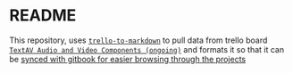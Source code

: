# README

This repository, uses [`trello-to-markdown`](https://www.npmjs.com/package/trello-to-markdown) to pull data from trello board [`TextAV Audio and Video Components (ongoing)`](https://trello.com/b/58mo9Tpa/textav-audio-and-video-components-ongoing) and formats it so that it can be [synced with gitbook for easier browsing through the projects](https://pietropassarelli.gitbooks.io/textav-audio-and-video-components-ongoing/content/)

<!-- 
To change the content edit the trello board. -->
